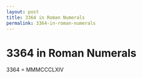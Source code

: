 ```yaml
---
layout: post
title: 3364 in Roman Numerals
permalink: 3364-in-roman-numerals
---
```


# 3364 in Roman Numerals

3364 = MMMCCCLXIV
